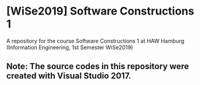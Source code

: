 # [WiSe2019] Software Constructions 1
A repository for the course Software Constructions 1 at HAW Hamburg (Information Engineering, 1st Semester WiSe2019)

## Note: The source codes in this repository were created with Visual Studio 2017.